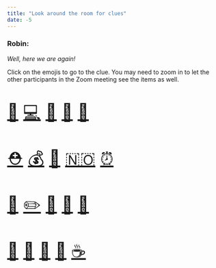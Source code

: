 ```yaml
---
title: "Look around the room for clues"
date: -5
---
```


### Robin:

_Well, here we are again!_

Click on the emojis to go to the clue. You may need to zoom in to let the other participants in the Zoom meeting see the items as well.

<div style="font-size: 40px">

[👞](/items/try_again)   [💻](/items/try_again)   [🧷](/items/try_again)   [👑](/items/king)   [📄](/items/pocket)

[⛑](/items/try_again)   [💰](/items/money)   [🐁](/items/mouse)   [🇳🇴](/items/norway)   [⏰](/items/try_again)

[🧊](/items/this_is_the_final_clue)   [✏️](/items/try_again)   [🍎](/items/try_again)   [🦁](/items/predator)   [🎩](/items/try_again)

[🧩](/items/rick_astley)   [🔎](/items/sherlock)   [🍫](/items/chocolate)   [🧶](/items/thread)   [☕️](/items/coffee)

</div>
